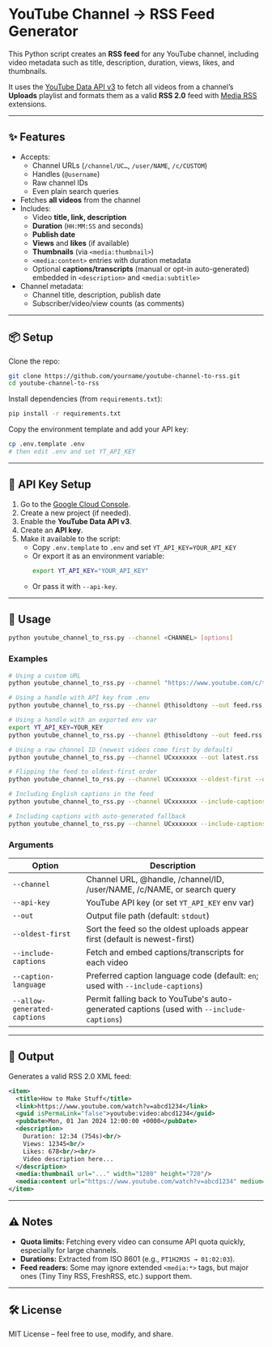 # YouTube Channel → RSS Feed Generator

This Python script creates an **RSS feed** for any YouTube channel, including video metadata such as title, description, duration, views, likes, and thumbnails.  

It uses the [YouTube Data API v3](https://developers.google.com/youtube/v3) to fetch all videos from a channel’s **Uploads** playlist and formats them as a valid **RSS 2.0** feed with [Media RSS](https://www.rssboard.org/media-rss) extensions.

---

## ✨ Features

- Accepts:
  - Channel URLs (`/channel/UC…`, `/user/NAME`, `/c/CUSTOM`)
  - Handles (`@username`)
  - Raw channel IDs
  - Even plain search queries
- Fetches **all videos** from the channel
- Includes:
  - Video **title, link, description**
  - **Duration** (`HH:MM:SS` and seconds)
  - **Publish date**
  - **Views** and **likes** (if available)
  - **Thumbnails** (via `<media:thumbnail>`)
  - `<media:content>` entries with duration metadata
  - Optional **captions/transcripts** (manual or opt-in auto-generated) embedded in `<description>` and `<media:subtitle>`
- Channel metadata:
  - Channel title, description, publish date
  - Subscriber/video/view counts (as comments)

---

## 📦 Setup

Clone the repo:

```bash
git clone https://github.com/yourname/youtube-channel-to-rss.git
cd youtube-channel-to-rss
```

Install dependencies (from `requirements.txt`):

```bash
pip install -r requirements.txt
```

Copy the environment template and add your API key:

```bash
cp .env.template .env
# then edit .env and set YT_API_KEY
```

---

## 🔑 API Key Setup

1. Go to the [Google Cloud Console](https://console.cloud.google.com/).
2. Create a new project (if needed).
3. Enable the **YouTube Data API v3**.
4. Create an **API key**.
5. Make it available to the script:
   - Copy `.env.template` to `.env` and set `YT_API_KEY=YOUR_API_KEY`
   - Or export it as an environment variable:
     ```bash
     export YT_API_KEY="YOUR_API_KEY"
     ```
   - Or pass it with `--api-key`.

---

## 🚀 Usage

```bash
python youtube_channel_to_rss.py --channel <CHANNEL> [options]
```

### Examples

```bash
# Using a custom URL
python youtube_channel_to_rss.py --channel "https://www.youtube.com/c/thisoldtony" --api-key YOUR_KEY --out thisoldtony.rss

# Using a handle with API key from .env
python youtube_channel_to_rss.py --channel @thisoldtony --out feed.rss

# Using a handle with an exported env var
export YT_API_KEY=YOUR_KEY
python youtube_channel_to_rss.py --channel @thisoldtony --out feed.rss

# Using a raw channel ID (newest videos come first by default)
python youtube_channel_to_rss.py --channel UCxxxxxxx --out latest.rss

# Flipping the feed to oldest-first order
python youtube_channel_to_rss.py --channel UCxxxxxxx --oldest-first --out archive.rss

# Including English captions in the feed
python youtube_channel_to_rss.py --channel UCxxxxxxx --include-captions --caption-language en --out captions.rss

# Including captions with auto-generated fallback
python youtube_channel_to_rss.py --channel UCxxxxxxx --include-captions --allow-generated-captions --out captions.rss
```

### Arguments

| Option               | Description                                                                 |
|----------------------|-----------------------------------------------------------------------------|
| `--channel`          | Channel URL, @handle, /channel/ID, /user/NAME, /c/NAME, or search query     |
| `--api-key`          | YouTube API key (or set `YT_API_KEY` env var)                               |
| `--out`              | Output file path (default: `stdout`)                                        |
| `--oldest-first`     | Sort the feed so the oldest uploads appear first (default is newest-first)  |
| `--include-captions` | Fetch and embed captions/transcripts for each video                         |
| `--caption-language` | Preferred caption language code (default: `en`; used with `--include-captions`) |
| `--allow-generated-captions` | Permit falling back to YouTube's auto-generated captions (used with `--include-captions`) |

---

## 📄 Output

Generates a valid RSS 2.0 XML feed:

```xml
<item>
  <title>How to Make Stuff</title>
  <link>https://www.youtube.com/watch?v=abcd1234</link>
  <guid isPermaLink="false">youtube:video:abcd1234</guid>
  <pubDate>Mon, 01 Jan 2024 12:00:00 +0000</pubDate>
  <description>
    Duration: 12:34 (754s)<br/>
    Views: 12345<br/>
    Likes: 678<br/><br/>
    Video description here...
  </description>
  <media:thumbnail url="..." width="1280" height="720"/>
  <media:content url="https://www.youtube.com/watch?v=abcd1234" medium="video" duration="754"/>
</item>
```

---

## ⚠️ Notes

- **Quota limits:** Fetching every video can consume API quota quickly, especially for large channels.
- **Durations:** Extracted from ISO 8601 (e.g., `PT1H2M3S → 01:02:03`).
- **Feed readers:** Some may ignore extended `<media:*>` tags, but major ones (Tiny Tiny RSS, FreshRSS, etc.) support them.

---

## 🛠 License

MIT License – feel free to use, modify, and share.

